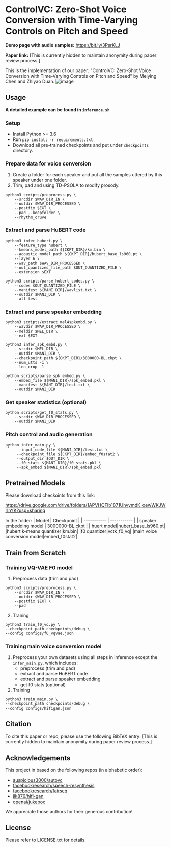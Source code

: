 # ControlVC: Zero-Shot Voice Conversion with Time-Varying Controls on Pitch and Speed

**Demo page with audio samples:** https://bit.ly/3PsrKLJ

**Paper link:** [This is currently hidden to maintain anonymity during paper review process.]

This is the implementation of our paper: "ControlVC: Zero-Shot Voice Conversion with Time-Varying Controls on Pitch and Speed" by Meiying Chen and Zhiyao Duan.
![image](system.jpg)


## Usage

**A detailed example can be found in `inference.sh`**

### Setup
- Install Python >= 3.6
- Run `pip install -r requirements.txt`
- Download all pre-trained checkpoints and put under `checkpoints` directory.

### Prepare data for voice conversion
1. Create a folder for each speaker and put all the samples uttered by this speaker under one folder.
2. Trim, pad and using TD-PSOLA to modify prosody. 
```
python3 scripts/preprocess.py \
    --srcdir $WAV_DIR_IN \
    --outdir $WAV_DIR_PROCESSED \
    --postfix $EXT \
    --pad --keepfolder \
    --rhythm_cruve
```


### Extract and parse HuBERT code
```
python3 infer_hubert.py \
    --feature_type hubert \
    --kmeans_model_path ${CKPT_DIR}/km.bin \
    --acoustic_model_path ${CKPT_DIR}/hubert_base_ls960.pt \
    --layer 6 \
    --wav_path $WAV_DIR_PROCESSED \
    --out_quantized_file_path $OUT_QUANTIZED_FILE \
    --extension $EXT

python3 scripts/parse_hubert_codes.py \
    --codes $OUT_QUANTIZED_FILE \
    --manifest ${MANI_DIR}/wavlist.txt \
    --outdir $MANI_DIR \
    --all-test
```
### Extract and parse speaker embedding
```
python3 scripts/extract_mel4spkembd.py \
    --wavdir $WAV_DIR_PROCESSED \
    --meldir $MEL_DIR \
    --ext $EXT

python3 infer_spk_embd.py \
    --srcdir $MEL_DIR \
    --outdir $MANI_DIR \
    --checkpoint_path ${CKPT_DIR}/3000000-BL.ckpt \
    --num_utts -1 \
    --len_crop -1

python scripts/parse_spk_embed.py \
    --embed_file ${MANI_DIR}/spk_embed.pkl \
    --manifest ${MANI_DIR}/test.txt \
    --outdir $MANI_DIR
```

### Get speaker statistics (optional)
```
python scripts/get_f0_stats.py \
    --srcdir $WAV_DIR_PROCESSED \
    --outdir $MANI_DIR
```

### Pitch control and audio generation
```
python infer_main.py \
     --input_code_file ${MANI_DIR}/test.txt \
     --checkpoint_file ${CKPT_DIR}/embed_f0stat2 \
     --output_dir $OUT_DIR \
     --f0_stats ${MANI_DIR}/f0_stats.pkl \
     --spk_embed ${MANI_DIR}/spk_embed.pkl 
```


## Pretrained Models
Please download checkoints from this link:

https://drive.google.com/drive/folders/1APVHQFIb1871UhvymdK_oewWKJWrInYK?usp=sharing

In the folder:
| Model | Checkpoint |
| ----------- | ----------- |
| speaker embedding model | 3000000-BL.ckpt |
| huert model|hubert_base_ls960.pt|
|hubert k-means quantizer|km.bin|
|f0 quantizer|vctk_f0_vq|
|main voice conversion model|embed_f0stat2|

## Train from Scratch
### Training VQ-VAE F0 model
1. Preprocess data (trim and pad)
```
python3 scripts/preprocess.py \
    --srcdir $WAV_DIR_IN \
    --outdir $WAV_DIR_PROCESSED \
    --postfix $EXT \
    --pad 
```
2. Traning
```
python3 train_f0_vq.py \
--checkpoint_path checkpoints/debug \
--config configs/f0_vqvae.json
```
### Training main voice conversion model
1. Preprocess your own datasets using all steps in inference except the `infer_main.py`, which includes:
    -  preprocess (trim and pad)
    -  extract and parse HuBERT code
    -  extract and parse speaker embedding
    -  get f0 stats (optional)
2. Training
```
python3 train_main.py \
--checkpoint_path checkpoints/debug \
--config configs/hifigan.json
```

## Citation
To cite this paper or repo, please use the following BibTeX entry: 
[This is currently hidden to maintain anonymity during paper review process.]

## Acknowledgements
This project in based on the following repos (in alphabetic order):
- [auspicious3000/autovc](https://github.com/auspicious3000/autovc)
- [facebookresearch/speech-resynthesis](https://github.com/facebookresearch/speech-resynthesis)
- [facebookresearch/fairseq](https://github.com/facebookresearch/fairseq)
- [jik876/hifi-gan](https://github.com/jik876/hifi-gan)
- [openai/jukebox](https://github.com/openai/jukebox)

We appreciate those authors for their generous contribution!

## License
Please refer to LICENSE.txt for details.
